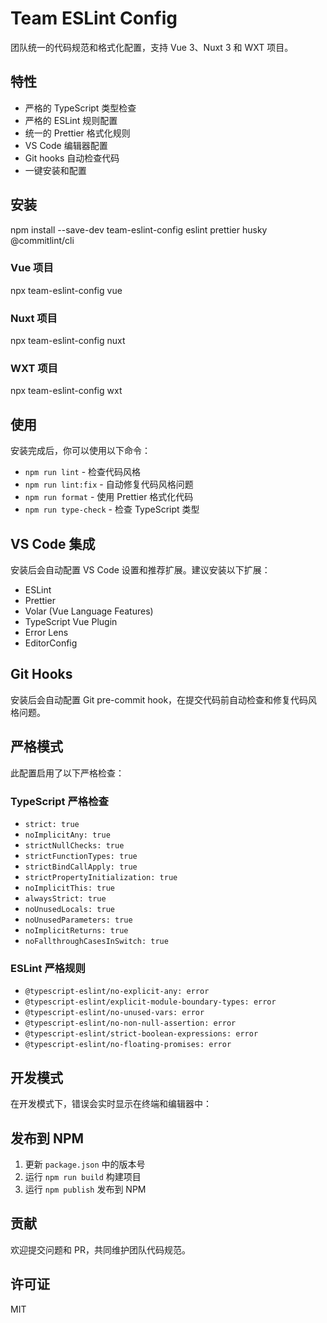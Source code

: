 # Team ESLint Config

团队统一的代码规范和格式化配置，支持 Vue 3、Nuxt 3 和 WXT 项目。

## 特性

- 严格的 TypeScript 类型检查
- 严格的 ESLint 规则配置
- 统一的 Prettier 格式化规则
- VS Code 编辑器配置
- Git hooks 自动检查代码
- 一键安装和配置

## 安装

npm install --save-dev team-eslint-config eslint prettier husky @commitlint/cli

### Vue 项目

npx team-eslint-config vue

### Nuxt 项目

npx team-eslint-config nuxt

### WXT 项目

npx team-eslint-config wxt


## 使用

安装完成后，你可以使用以下命令：

- `npm run lint` - 检查代码风格
- `npm run lint:fix` - 自动修复代码风格问题
- `npm run format` - 使用 Prettier 格式化代码
- `npm run type-check` - 检查 TypeScript 类型

## VS Code 集成

安装后会自动配置 VS Code 设置和推荐扩展。建议安装以下扩展：

- ESLint
- Prettier
- Volar (Vue Language Features)
- TypeScript Vue Plugin
- Error Lens
- EditorConfig

## Git Hooks

安装后会自动配置 Git pre-commit hook，在提交代码前自动检查和修复代码风格问题。

## 严格模式

此配置启用了以下严格检查：

### TypeScript 严格检查

- `strict: true`
- `noImplicitAny: true`
- `strictNullChecks: true`
- `strictFunctionTypes: true`
- `strictBindCallApply: true`
- `strictPropertyInitialization: true`
- `noImplicitThis: true`
- `alwaysStrict: true`
- `noUnusedLocals: true`
- `noUnusedParameters: true`
- `noImplicitReturns: true`
- `noFallthroughCasesInSwitch: true`

### ESLint 严格规则

- `@typescript-eslint/no-explicit-any: error`
- `@typescript-eslint/explicit-module-boundary-types: error`
- `@typescript-eslint/no-unused-vars: error`
- `@typescript-eslint/no-non-null-assertion: error`
- `@typescript-eslint/strict-boolean-expressions: error`
- `@typescript-eslint/no-floating-promises: error`

## 开发模式

在开发模式下，错误会实时显示在终端和编辑器中：

## 发布到 NPM

1. 更新 `package.json` 中的版本号
2. 运行 `npm run build` 构建项目
3. 运行 `npm publish` 发布到 NPM

## 贡献

欢迎提交问题和 PR，共同维护团队代码规范。

## 许可证

MIT

